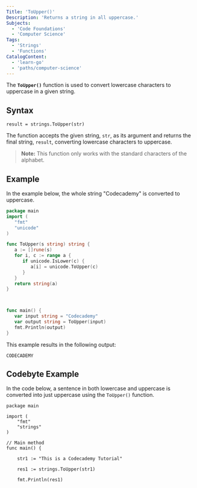 ```yaml
---
Title: 'ToUpper()'
Description: 'Returns a string in all uppercase.'
Subjects:
  - 'Code Foundations'
  - 'Computer Science'
Tags:
  - 'Strings'
  - 'Functions'
CatalogContent:
  - 'learn-go'
  - 'paths/computer-science'
---
```


The **`ToUpper()`** function is used to convert lowercase characters to uppercase in a given string.

## Syntax

```pseudo
result = strings.ToUpper(str) 
```

The function accepts the given string, `str`, as its argument and returns the final string, `result`, converting lowercase characters to uppercase.

> **Note:** This function only works with the standard characters of the alphabet.

## Example

In the example below, the whole string "Codecademy" is converted to uppercase.

```go
package main
import (
   "fmt"
   "unicode"
)

func ToUpper(s string) string {
   a := []rune(s)
   for i, c := range a {
      if unicode.IsLower(c) {
         a[i] = unicode.ToUpper(c)
      }
   }
   return string(a)
}



func main() {
   var input string = "Codecademy"
   var output string = ToUpper(input)
   fmt.Println(output)
}
```

This example results in the following output:

```shell
CODECADEMY
```

## Codebyte Example

In the code below, a sentence in both lowercase and uppercase is converted into just uppercase using the `ToUpper()` function.

```codebyte/golang
package main
  
import (
    "fmt"
    "strings"
)
  
// Main method
func main() {
  
    str1 := "This is a Codecademy Tutorial"

    res1 := strings.ToUpper(str1)

    fmt.Println(res1)
```
